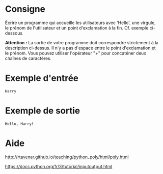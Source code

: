 # Consigne

Écrire un programme qui accueille les utilisateurs avec 'Hello', une virgule, le prénom de l'utilisateur et un point d'exclamation à la fin. Cf. exemple ci-dessous.

**Attention :** La sortie de votre programme doit correspondre strictement à la description ci-dessus. Il n'y a pas d'espace entre le point d'exclamation et le prénom. Vous pouvez utiliser l'opérateur "+" pour concaténer deux chaînes de caractères.

# Exemple d'entrée

```
Harry
```

# Exemple de sortie

```
Hello, Harry!
```

# Aide

http://rtavenar.github.io/teaching/python_poly/html/poly.html

https://docs.python.org/fr/3/tutorial/inputoutput.html